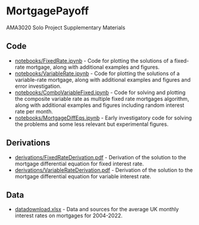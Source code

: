 # MortgagePayoff
AMA3020 Solo Project Supplementary Materials

## Code
- [notebooks/FixedRate.ipynb](notebooks/FixedRate.ipynb) - Code for plotting the solutions of a fixed-rate mortgage, along with additional examples and figures.
- [notebooks/VariableRate.ipynb](notebooks/VariableRate.ipynb) - Code for plotting the solutions of a variable-rate mortgage, along with additional examples and figures and error investigation.
- [notebooks/ComboVariableFixed.ipynb](notebooks/ComboVariableFixed.ipynb) - Code for solving and plotting the composite variable rate as multiple fixed rate mortgages algorithm, along with additional examples and figures including random interest rate per month.
- [notebooks/MortgageDiffEqs.ipynb](notebooks/MortgageDiffEqs.ipynb) - Early investigatory code for solving the problems and some less relevant but experimental figures.

## Derivations
- [derivations/FixedRateDerivation.pdf](derivations/FixedRateDerivation.pdf) - Derivation of the solution to the mortgage differential equation for fixed interest rate.
- [derivations/VariableRateDerivation.pdf](derivations/VariableRateDerivation.pdf) - Derivation of the solution to the mortgage differential equation for variable interest rate.

## Data
- [datadownload.xlsx](datadownload.xlsx) - Data and sources for the average UK monthly interest rates on mortgages for 2004-2022.
